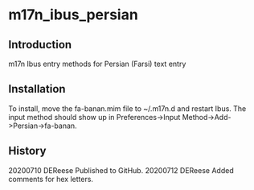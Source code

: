 # m17n_ibus_persian

## Introduction

m17n Ibus entry methods for Persian (Farsi) text entry

## Installation

To install, move the fa-banan.mim file to ~/.m17n.d and restart Ibus. The input method should show up in Preferences->Input Method->Add->Persian->fa-banan.

## History

20200710	DEReese		Published to GitHub.
20200712	DEReese		Added comments for hex letters.

